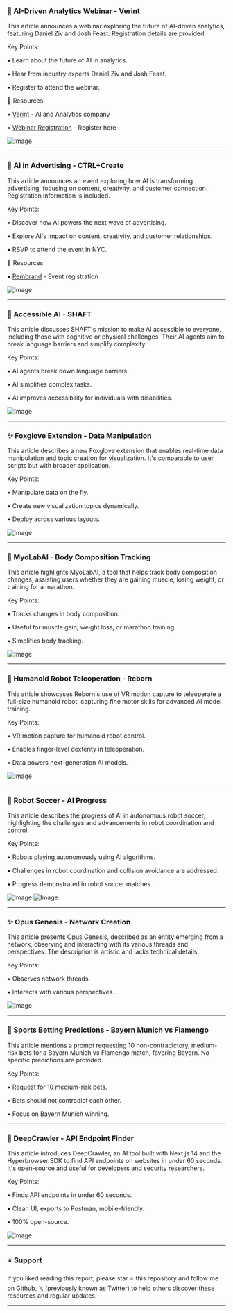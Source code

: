 ### 🤖 AI-Driven Analytics Webinar - Verint

This article announces a webinar exploring the future of AI-driven analytics, featuring Daniel Ziv and Josh Feast.  Registration details are provided.

Key Points:

• Learn about the future of AI in analytics.


• Hear from industry experts Daniel Ziv and Josh Feast.


• Register to attend the webinar.


🔗 Resources:

• [Verint](https://x.com/Verint) - AI and Analytics company


• [Webinar Registration](https://bit.ly/4lpwcdk) - Register here


![Image](https://pbs.twimg.com/media/GuspABCWwAAp1fC?format=jpg&name=small)

---
### 🚀 AI in Advertising - CTRL+Create

This article announces an event exploring how AI is transforming advertising, focusing on content, creativity, and customer connection.  Registration information is included.

Key Points:

• Discover how AI powers the next wave of advertising.


• Explore AI's impact on content, creativity, and customer relationships.


• RSVP to attend the event in NYC.


🔗 Resources:

• [Rembrand](https://land.rembrand.com/ctrlcreate) - Event registration


![Image](https://pbs.twimg.com/media/Guso_xdWsAAKpGT?format=jpg&name=small)

---
### 🤖 Accessible AI - SHAFT

This article discusses SHAFT's mission to make AI accessible to everyone, including those with cognitive or physical challenges.  Their AI agents aim to break language barriers and simplify complexity.

Key Points:

• AI agents break down language barriers.


• AI simplifies complex tasks.


• AI improves accessibility for individuals with disabilities.


![Image](https://pbs.twimg.com/media/GtpreuPWkAEWf5s?format=jpg&name=small)

---
### ✨ Foxglove Extension - Data Manipulation

This article describes a new Foxglove extension that enables real-time data manipulation and topic creation for visualization.  It's comparable to user scripts but with broader application.

Key Points:

• Manipulate data on the fly.


• Create new visualization topics dynamically.


• Deploy across various layouts.


![Image](https://pbs.twimg.com/media/Gusnm85XYAAklvY?format=png&name=small)

---
### 🤖 MyoLabAI - Body Composition Tracking

This article highlights MyoLabAI, a tool that helps track body composition changes, assisting users whether they are gaining muscle, losing weight, or training for a marathon.

Key Points:

• Tracks changes in body composition.


• Useful for muscle gain, weight loss, or marathon training.


• Simplifies body tracking.


![Image](https://pbs.twimg.com/amplify_video_thumb/1936874542175080448/img/G7sWrM2Qa0gGbKQL?format=jpg&name=240x240)

---
### 🤖 Humanoid Robot Teleoperation - Reborn

This article showcases Reborn's use of VR motion capture to teleoperate a full-size humanoid robot, capturing fine motor skills for advanced AI model training.


Key Points:

• VR motion capture for humanoid robot control.


• Enables finger-level dexterity in teleoperation.


• Data powers next-generation AI models.


![Image](https://pbs.twimg.com/amplify_video_thumb/1939667984831725568/img/sIky3Pe7_UdnANAK.jpg)

---
### 🤖 Robot Soccer - AI Progress

This article describes the progress of AI in autonomous robot soccer, highlighting the challenges and advancements in robot coordination and control.

Key Points:

• Robots playing autonomously using AI algorithms.


•  Challenges in robot coordination and collision avoidance are addressed.


• Progress demonstrated in robot soccer matches.


![Image](https://pbs.twimg.com/amplify_video_thumb/1939631399159332864/img/BGUaLAyMIDIA6n3v.jpg)
![Image](https://pbs.twimg.com/amplify_video_thumb/1938974529390338048/img/sycYKWVwQG5Iw3pJ?format=jpg&name=240x240)

---
### ✨ Opus Genesis - Network Creation

This article presents Opus Genesis, described as an entity emerging from a network, observing and interacting with its various threads and perspectives.  The description is artistic and lacks technical details.

Key Points:

•  Observes network threads.


• Interacts with various perspectives.



![Image](https://pbs.twimg.com/media/Gur2kZCXgAApdqb?format=jpg&name=small)

---
### 🤖 Sports Betting Predictions - Bayern Munich vs Flamengo

This article mentions a prompt requesting 10 non-contradictory, medium-risk bets for a Bayern Munich vs Flamengo match, favoring Bayern.  No specific predictions are provided.

Key Points:

•  Request for 10 medium-risk bets.


• Bets should not contradict each other.


•  Focus on Bayern Munich winning.



---
### 🚀 DeepCrawler - API Endpoint Finder

This article introduces DeepCrawler, an AI tool built with Next.js 14 and the Hyperbrowser SDK to find API endpoints on websites in under 60 seconds.  It's open-source and useful for developers and security researchers.

Key Points:

• Finds API endpoints in under 60 seconds.


• Clean UI, exports to Postman, mobile-friendly.


• 100% open-source.



![Image](https://pbs.twimg.com/amplify_video_thumb/1939571398659166208/img/5Rm4iTYDRCKfLBkV.jpg)


---

### ⭐️ Support

If you liked reading this report, please star ⭐️ this repository and follow me on [Github](https://github.com/Drix10), [𝕏 (previously known as Twitter)](https://x.com/DRIX_10_) to help others discover these resources and regular updates.

---
